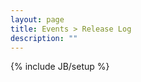 ```yaml
---
layout: page
title: Events > Release Log
description: ""
---
```


{% include JB/setup %}


[AUTO]: <> (DO NOT CHANGE THIS LINE. The release script will add a release log here.)